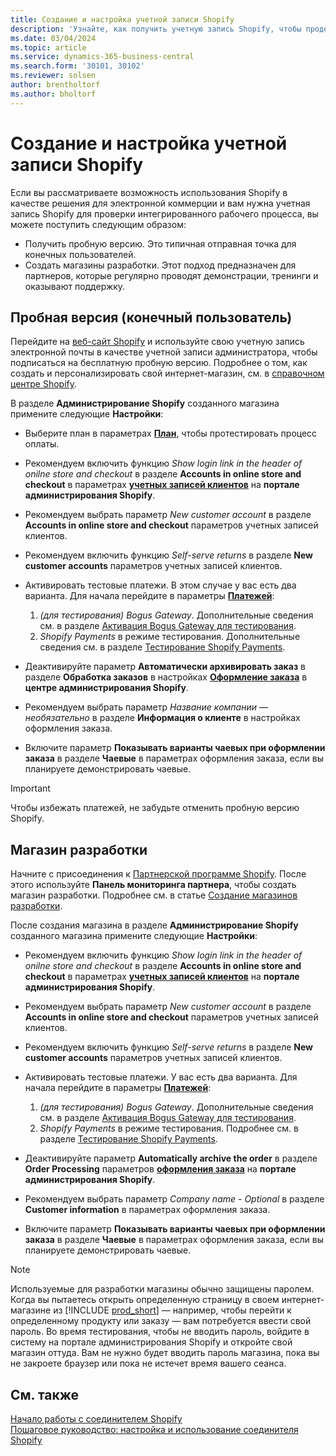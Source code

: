 ```yaml
---
title: Создание и настройка учетной записи Shopify
description: 'Узнайте, как получить учетную запись Shopify, чтобы продемонстрировать рабочий процесс интеграции Shopify и Business Central.'
ms.date: 03/04/2024
ms.topic: article
ms.service: dynamics-365-business-central
ms.search.form: '30101, 30102'
ms.reviewer: solsen
author: brentholtorf
ms.author: bholtorf
---
```


# Создание и настройка учетной записи Shopify



Если вы рассматриваете возможность использования Shopify в качестве решения для электронной коммерции и вам нужна учетная запись Shopify для проверки интегрированного рабочего процесса, вы можете поступить следующим образом:

- Получить пробную версию. Это типичная отправная точка для конечных пользователей.  
- Создать магазины разработки. Этот подход предназначен для партнеров, которые регулярно проводят демонстрации, тренинги и оказывают поддержку.

## Пробная версия (конечный пользователь)

Перейдите на [веб-сайт Shopify](https://www.shopify.com) и используйте свою учетную запись электронной почты в качестве учетной записи администратора, чтобы подписаться на бесплатную пробную версию. Подробнее о том, как создать и персонализировать свой интернет-магазин, см. в [справочном центре Shopify](https://help.shopify.com/).

В разделе **Администрирование Shopify** созданного магазина примените следующие **Настройки**:

- Выберите план в параметрах [**План**](https://www.shopify.com/admin/settings/plan), чтобы протестировать процесс оплаты.

- Рекомендуем включить функцию *Show login link in the header of onilne store and checkout* в разделе **Accounts in online store and checkout** в параметрах [**учетных записей клиентов**](https://www.shopify.com/admin/settings/customer_accounts) на **портале администрирования Shopify**.
- Рекомендуем выбрать параметр *New customer account* в разделе **Accounts in online store and checkout** параметров учетных записей клиентов.
- Рекомендуем включить функцию *Self-serve returns* в разделе **New customer accounts** параметров учетных записей клиентов.

- Активировать тестовые платежи. В этом случае у вас есть два варианта. Для начала перейдите в параметры [**Платежей**](https://www.shopify.com/admin/settings/payments):  
  1. *(для тестирования) Bogus Gateway*. Дополнительные сведения см. в разделе [Активация Bogus Gateway для тестирования](https://help.shopify.com/en/manual/checkout-settings/test-orders#place-a-test-order-by-simulating-a-transaction).
  2. *Shopify Payments* в режиме тестирования. Дополнительные сведения см. в разделе [Тестирование Shopify Payments](https://help.shopify.com/en/manual/payments/shopify-payments/testing-shopify-payments).

- Деактивируйте параметр **Автоматически архивировать заказ** в разделе **Обработка заказов** в настройках [**Оформление заказа**](https://www.shopify.com/admin/settings/checkout) в **центре администрирования Shopify**.
- Рекомендуем выбрать параметр *Название компании — необязательно* в разделе **Информация о клиенте** в настройках оформления заказа.
- Включите параметр **Показывать варианты чаевых при оформлении заказа** в разделе **Чаевые** в параметрах оформления заказа, если вы планируете демонстрировать чаевые.

> [!Important]  
> Чтобы избежать платежей, не забудьте отменить пробную версию Shopify.

## Магазин разработки

Начните с присоединения к [Партнерской программе Shopify](https://help.shopify.com/partners/about). После этого используйте **Панель мониторинга партнера**, чтобы создать магазин разработки. Подробнее см. в статье [Создание магазинов разработки](https://help.shopify.com/partners/dashboard/managing-stores/development-stores).

После создания магазина в разделе **Администрирование Shopify** созданного магазина примените следующие **Настройки**:

- Рекомендуем включить функцию *Show login link in the header of onilne store and checkout* в разделе **Accounts in online store and checkout** в параметрах [**учетных записей клиентов**](https://www.shopify.com/admin/settings/customer_accounts) на **портале администрирования Shopify**.
- Рекомендуем выбрать параметр *New customer account* в разделе **Accounts in online store and checkout** параметров учетных записей клиентов.
- Рекомендуем включить функцию *Self-serve returns* в разделе **New customer accounts** параметров учетных записей клиентов.
  
- Активировать тестовые платежи. У вас есть два варианта. Для начала перейдите в параметры [**Платежей**](https://www.shopify.com/admin/settings/payments):  
  1. *(для тестирования) Bogus Gateway*. Дополнительные сведения см. в разделе [Активация Bogus Gateway для тестирования](https://help.shopify.com/en/manual/checkout-settings/test-orders#place-a-test-order-by-simulating-a-transaction).
  2. *Shopify Payments* в режиме тестирования. Подробнее см. в разделе [Тестирование Shopify Payments](https://help.shopify.com/en/manual/payments/shopify-payments/testing-shopify-payments).
     
- Деактивируйте параметр **Automatically archive the order** в разделе **Order Processing** параметров [**оформления заказа**](https://www.shopify.com/admin/settings/checkout) на **портале администрирования Shopify**.
- Рекомендуем выбрать параметр *Company name - Optional* в разделе **Customer information** в параметрах оформления заказа.
- Включите параметр **Показывать варианты чаевых при оформлении заказа** в разделе **Чаевые** в параметрах оформления заказа, если вы планируете демонстрировать чаевые.


> [!Note]  
> Используемые для разработки магазины обычно защищены паролем. Когда вы пытаетесь открыть определенную страницу в своем интернет-магазине из [!INCLUDE [prod_short](../includes/prod_short.md)] — например, чтобы перейти к определенному продукту или заказу — вам потребуется ввести свой пароль. Во время тестирования, чтобы не вводить пароль, войдите в систему на портале администрирования Shopify и откройте свой магазин оттуда. Вам не нужно будет вводить пароль магазина, пока вы не закроете браузер или пока не истечет время вашего сеанса.  

## См. также

[Начало работы с соединителем Shopify](get-started.md)  
[Пошаговое руководство: настройка и использование соединителя Shopify](walkthrough-setting-up-and-using-shopify.md)
